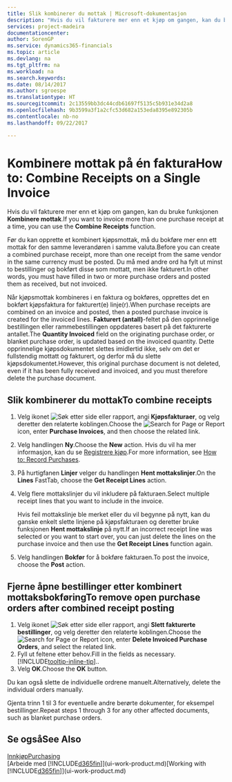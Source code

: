 ```yaml
---
title: Slik kombinerer du mottak | Microsoft-dokumentasjon
description: "Hvis du vil fakturere mer enn et kjøp om gangen, kan du bruke funksjonen Kombinere mottak."
services: project-madeira
documentationcenter: 
author: SorenGP
ms.service: dynamics365-financials
ms.topic: article
ms.devlang: na
ms.tgt_pltfrm: na
ms.workload: na
ms.search.keywords: 
ms.date: 08/14/2017
ms.author: sgroespe
ms.translationtype: HT
ms.sourcegitcommit: 2c13559bb3dc44cdb61697f5135c5b931e34d2a8
ms.openlocfilehash: 9b3599a3f1a2cfc53d682a153eda8395e892305b
ms.contentlocale: nb-no
ms.lasthandoff: 09/22/2017

---
```

# <a name="how-to-combine-receipts-on-a-single-invoice"></a><span data-ttu-id="2e7c3-103">Kombinere mottak på én faktura</span><span class="sxs-lookup"><span data-stu-id="2e7c3-103">How to: Combine Receipts on a Single Invoice</span></span>
<span data-ttu-id="2e7c3-104">Hvis du vil fakturere mer enn et kjøp om gangen, kan du bruke funksjonen **Kombinere mottak**.</span><span class="sxs-lookup"><span data-stu-id="2e7c3-104">If you want to invoice more than one purchase receipt at a time, you can use the **Combine Receipts** function.</span></span>  

<span data-ttu-id="2e7c3-105">Før du kan opprette et kombinert kjøpsmottak, må du bokføre mer enn ett mottak for den samme leverandøren i samme valuta.</span><span class="sxs-lookup"><span data-stu-id="2e7c3-105">Before you can create a combined purchase receipt, more than one receipt from the same vendor in the same currency must be posted.</span></span> <span data-ttu-id="2e7c3-106">Du må med andre ord ha fylt ut minst to bestillinger og bokført disse som mottatt, men ikke fakturert.</span><span class="sxs-lookup"><span data-stu-id="2e7c3-106">In other words, you must have filled in two or more purchase orders and posted them as received, but not invoiced.</span></span>  

<span data-ttu-id="2e7c3-107">Når kjøpsmottak kombineres i en faktura og bokføres, opprettes det en bokført kjøpsfaktura for fakturert(e) linje(r).</span><span class="sxs-lookup"><span data-stu-id="2e7c3-107">When purchase receipts are combined on an invoice and posted, then a posted purchase invoice is created for the invoiced lines.</span></span> <span data-ttu-id="2e7c3-108">**Fakturert (antall)**-feltet på den opprinnelige bestillingen eller rammebestillingen oppdateres basert på det fakturerte antallet.</span><span class="sxs-lookup"><span data-stu-id="2e7c3-108">The **Quantity Invoiced** field on the originating purchase order, or blanket purchase order, is updated based on the invoiced quantity.</span></span> <span data-ttu-id="2e7c3-109">Dette opprinnelige kjøpsdokumentet slettes imidlertid ikke, selv om det er fullstendig mottatt og fakturert, og derfor må du slette kjøpsdokumentet.</span><span class="sxs-lookup"><span data-stu-id="2e7c3-109">However, this original purchase document is not deleted, even if it has been fully received and invoiced, and you must therefore delete the purchase document.</span></span>  

## <a name="to-combine-receipts"></a><span data-ttu-id="2e7c3-110">Slik kombinerer du mottak</span><span class="sxs-lookup"><span data-stu-id="2e7c3-110">To combine receipts</span></span>  
1. <span data-ttu-id="2e7c3-111">Velg ikonet ![Søk etter side eller rapport](media/ui-search/search_small.png "Ikonet Søk etter side eller rapport"), angi **Kjøpsfakturaer**, og velg deretter den relaterte koblingen.</span><span class="sxs-lookup"><span data-stu-id="2e7c3-111">Choose the ![Search for Page or Report](media/ui-search/search_small.png "Search for Page or Report icon") icon, enter **Purchase Invoices**, and then choose the related link.</span></span>  
2. <span data-ttu-id="2e7c3-112">Velg handlingen **Ny**.</span><span class="sxs-lookup"><span data-stu-id="2e7c3-112">Choose the **New** action.</span></span> <span data-ttu-id="2e7c3-113">Hvis du vil ha mer informasjon, kan du se [Registrere kjøp](purchasing-how-record-purchases.md).</span><span class="sxs-lookup"><span data-stu-id="2e7c3-113">For more information, see [How to: Record Purchases](purchasing-how-record-purchases.md).</span></span>  
3. <span data-ttu-id="2e7c3-114">På hurtigfanen **Linjer** velger du handlingen **Hent mottakslinjer**.</span><span class="sxs-lookup"><span data-stu-id="2e7c3-114">On the **Lines** FastTab, choose the **Get Receipt Lines** action.</span></span>  
4. <span data-ttu-id="2e7c3-115">Velg flere mottakslinjer du vil inkludere på fakturaen.</span><span class="sxs-lookup"><span data-stu-id="2e7c3-115">Select multiple receipt lines that you want to include in the invoice.</span></span>  

    <span data-ttu-id="2e7c3-116">Hvis feil mottakslinje ble merket eller du vil begynne på nytt, kan du ganske enkelt slette linjene på kjøpsfakturaen og deretter bruke funksjonen **Hent mottakslinje** på nytt.</span><span class="sxs-lookup"><span data-stu-id="2e7c3-116">If an incorrect receipt line was selected or you want to start over, you can just delete the lines on the purchase invoice and then use the **Get Receipt Lines** function again.</span></span>  
5. <span data-ttu-id="2e7c3-117">Velg handlingen **Bokfør** for å bokføre fakturaen.</span><span class="sxs-lookup"><span data-stu-id="2e7c3-117">To post the invoice, choose the **Post** action.</span></span>  

## <a name="to-remove-open-purchase-orders-after-combined-receipt-posting"></a><span data-ttu-id="2e7c3-118">Fjerne åpne bestillinger etter kombinert mottaksbokføring</span><span class="sxs-lookup"><span data-stu-id="2e7c3-118">To remove open purchase orders after combined receipt posting</span></span>  
1. <span data-ttu-id="2e7c3-119">Velg ikonet ![Søk etter side eller rapport](media/ui-search/search_small.png "Ikonet Søk etter side eller rapport"), angi **Slett fakturerte bestillinger**, og velg deretter den relaterte koblingen.</span><span class="sxs-lookup"><span data-stu-id="2e7c3-119">Choose the ![Search for Page or Report](media/ui-search/search_small.png "Search for Page or Report icon") icon, enter **Delete Invoiced Purchase Orders**, and select the related link.</span></span>  
2. <span data-ttu-id="2e7c3-120">Fyll ut feltene etter behov.</span><span class="sxs-lookup"><span data-stu-id="2e7c3-120">Fill in the fields as necessary.</span></span> [!INCLUDE[tooltip-inline-tip](includes/tooltip-inline-tip_md.md)]<span data-ttu-id="2e7c3-121">.</span><span class="sxs-lookup"><span data-stu-id="2e7c3-121">.</span></span>
3. <span data-ttu-id="2e7c3-122">Velg **OK**.</span><span class="sxs-lookup"><span data-stu-id="2e7c3-122">Choose the **OK** button.</span></span>  

<span data-ttu-id="2e7c3-123">Du kan også slette de individuelle ordrene manuelt.</span><span class="sxs-lookup"><span data-stu-id="2e7c3-123">Alternatively, delete the individual orders manually.</span></span>

<span data-ttu-id="2e7c3-124">Gjenta trinn 1 til 3 for eventuelle andre berørte dokumenter, for eksempel bestillinger.</span><span class="sxs-lookup"><span data-stu-id="2e7c3-124">Repeat steps 1 through 3 for any other affected documents, such as blanket purchase orders.</span></span>

## <a name="see-also"></a><span data-ttu-id="2e7c3-125">Se også</span><span class="sxs-lookup"><span data-stu-id="2e7c3-125">See Also</span></span>  
[<span data-ttu-id="2e7c3-126">Innkjøp</span><span class="sxs-lookup"><span data-stu-id="2e7c3-126">Purchasing</span></span>](purchasing-manage-purchasing.md)  
<span data-ttu-id="2e7c3-127">[Arbeide med [!INCLUDE[d365fin](includes/d365fin_md.md)]](ui-work-product.md)</span><span class="sxs-lookup"><span data-stu-id="2e7c3-127">[Working with [!INCLUDE[d365fin](includes/d365fin_md.md)]](ui-work-product.md)</span></span>

